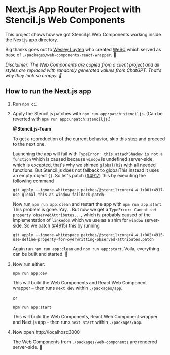 # Next.js App Router Project with Stencil.js Web Components

This project shows how we got Stencil.js Web Components working inside the Next.js app directory.

Big thanks goes out to [Wesley Luyten](https://github.com/luwes) who created [WeSC](https://github.com/luwes/wesc) which served as base of `./packages/web-components-react-wrapper`. 🙏

_Disclaimer: The Web Components are copied from a client project and all styles are replaced with randomly generated values from ChatGPT. That's why they look so crappy. 🙊_

## How to run the Next.js app

1. Run `npm ci`.

1. Apply the Stencil.js patches with `npm run app:patch:stenciljs`. (Can be reverted with `npm run app:unpatch:stenciljs`.)

   **@Stencil.js-Team**

   To get a reproduction of the current behavior, skip this step and proceed to the next one.

   Launching the app will fail with `TypeError: this.attachShadow is not a function` which is caused because `window` is undefined server-side, which is excepted, that's why we shimed `globalThis` with all needed functions. But Stencil.js does not fallback to globalThis instead it uses an empty object `{}`. So let's patch ([#4917](https://github.com/ionic-team/stencil/pull/4917)) this by executing the following command

   `git apply --ignore-whitespace patches/@stencil+core+4.4.1+001+4917-use-global-this-as-window-fallback.patch`

   Now run `npm run app:clean` and restart the app with `npm run app:start`. This problem is gone. Yay... But now we get a `TypeError: Cannot set property observedAttributes...`, which is probably caused of the implementation of `linkedom` which we use as a shim for `window` server-side. So we patch ([#4915](https://github.com/ionic-team/stencil/pull/4915)) this by running

   `git apply --ignore-whitespace patches/@stencil+core+4.4.1+002+4915-use-define-property-for-overwritting-observed-attributes.patch`

   Again run `npm run app:clean` and `npm run app:start`. Voila, everything can be built and started. 🙌

1. Now run either:

   `npm run app:dev`

   This will build the Web Components and React Web Component wrapper – then runs `next dev` within `./packages/app`.

   or

   `npm run app:start`

   This will build the Web Components, React Web Component wrapper and Next.js app – then runs `next start` within `./packages/app`.

1. Now open http://localhost:3000

   The Web Components from `./packages/web-components` are rendered server-side. 🎉

